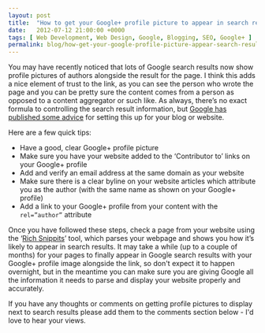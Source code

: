 ```yaml
---
layout: post
title:  "How to get your Google+ profile picture to appear in search results"
date:   2012-07-12 21:00:00 +0000
tags: [ Web Development, Web Design, Google, Blogging, SEO, Google+ ]
permalink: blog/how-get-your-google-profile-picture-appear-search-results
---
```

You may have recently noticed that lots of Google search results now show profile pictures of authors alongside the result for the page. I think this adds a nice element of trust to the link, as you can see the person who wrote the page and you can be pretty sure the content comes from a person as opposed to a content aggregator or such like. As always, there’s no exact formula to controlling the search result information, but [Google has published some advice](http://support.google.com/webmasters/bin/answer.py?hl=en&answer=1306778) for setting this up for your blog or website.

Here are a few quick tips:

*   Have a good, clear Google+ profile picture
*   Make sure you have your website added to the ‘Contributor to’ links on your Google+ profile
*   Add and verify an email address at the same domain as your website
*   Make sure there is a clear byline on your website articles which attribute you as the author (with the same name as shown on your Google+ profile)
*   Add a link to your Google+ profile from your content with the `rel=”author”` attribute

Once you have followed these steps, check a page from your website using the ‘[Rich Snippits](http://www.google.com/webmasters/tools/richsnippets)’ tool, which parses your webpage and shows you how it’s likely to appear in search results. It may take a while (up to a couple of months) for your pages to finally appear in Google search results with your Google+ profile image alongside the link, so don't expect it to happen overnight, but in the meantime you can make sure you are giving Google all the information it needs to parse and display your website properly and accurately.

If you have any thoughts or comments on getting profile pictures to display next to search results please add them to the comments section below - I'd love to hear your views.<!--break-->